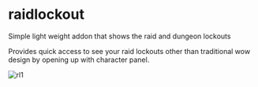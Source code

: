 # raidlockout
Simple light weight addon that shows the raid and dungeon lockouts 

Provides quick access to see your raid lockouts other than traditional wow design by opening up with character panel.

![rl1](https://github.com/user-attachments/assets/497784ea-17b8-491b-b8bf-4df8508ccdc5)
